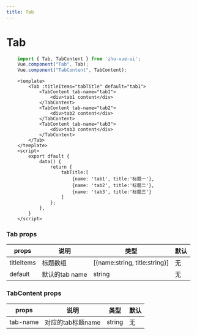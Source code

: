 ```yaml
---
title: Tab
---
```


# Tab


```js
    import { Tab, TabContent } from 'zhu-vue-ui';
    Vue.component("Tab", Tab);
    Vue.component("TabContent", TabContent);
```

```vue
    <template>
        <Tab :titleItems="tabTitle" default="tab1">
            <TabContent tab-name="tab1">
                <div>tab1 content</div>
            </TabContent>
            <TabContent tab-name="tab2">
                <div>tab2 content</div>
            </TabContent>
            <TabContent tab-name="tab3">
                <div>tab3 content</div>
            </TabContent>
        </Tab>
    </template>
    <script>
        export dfault {
            data() {
                return {
                    tabTitle:[
                        {name: 'tab1', title:'标题一'},
                        {name: 'tab2', title:'标题二'},
                        {name: 'tab3', title:'标题三'}
                    ]
                };
            },
        }
    </script>
```


### Tab props
| props     | 说明              | 类型                           | 默认   |
| --        | ---              | --                             | --    |
|titleItems |标题数组           | [{name:string, title:string}]  |无      |
|default    |默认的tab name     | string                         |无      |


### TabContent props
| props   | 说明                | 类型     | 默认    |
| --      | ---                | --       | --     |
|tab-name |对应的tab标题name   | string   |无      |